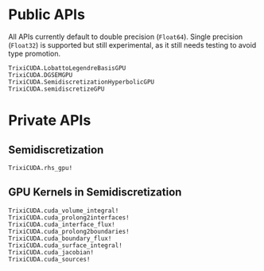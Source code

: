 # Public APIs

All APIs currently default to double precision (`Float64`). Single precision (`Float32`) is supported but still experimental, as it still needs testing to avoid type promotion. 

```@docs
TrixiCUDA.LobattoLegendreBasisGPU
TrixiCUDA.DGSEMGPU
TrixiCUDA.SemidiscretizationHyperbolicGPU
TrixiCUDA.semidiscretizeGPU
```

# Private APIs

## Semidiscretization
```@docs
TrixiCUDA.rhs_gpu!
```

## GPU Kernels in Semidiscretization
```@docs
TrixiCUDA.cuda_volume_integral!
TrixiCUDA.cuda_prolong2interfaces!
TrixiCUDA.cuda_interface_flux!
TrixiCUDA.cuda_prolong2boundaries!
TrixiCUDA.cuda_boundary_flux!
TrixiCUDA.cuda_surface_integral!
TrixiCUDA.cuda_jacobian!
TrixiCUDA.cuda_sources!
```